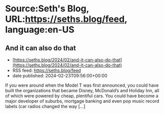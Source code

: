 # Source:Seth's Blog, URL:https://seths.blog/feed, language:en-US

## And it can also do that
 - [https://seths.blog/2024/02/and-it-can-also-do-that](https://seths.blog/2024/02/and-it-can-also-do-that)
 - RSS feed: https://seths.blog/feed
 - date published: 2024-02-23T09:56:00+00:00

If you were around when the Model T was first announced, you could have built the organizations that became Disney, McDonald&#8217;s and Holiday Inn, all of which were powered by cheap, plentiful cars. You could have become a major developer of suburbs, mortgage banking and even pop music record labels (car radios changed the way [&#8230;]

